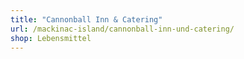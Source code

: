 ```yaml
---
title: "Cannonball Inn & Catering"
url: /mackinac-island/cannonball-inn-und-catering/
shop: Lebensmittel
---
```

